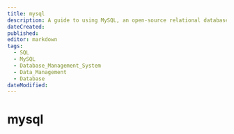 ```yaml
---
title: mysql
description: A guide to using MySQL, an open-source relational database management system. It may include instructions on how to install, configure, and manage databases, users, and permissions, as well as best practices for securing and optimizing the database server.
dateCreated: 
published: 
editor: markdown
tags:
  - SQL
  - MySQL
  - Database_Management_System
  - Data_Management
  - Database
dateModified: 
---
```

# mysql
